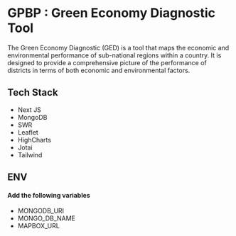 # GPBP : Green Economy Diagnostic Tool

The Green Economy Diagnostic (GED) is a tool that maps the economic
and environmental performance of sub-national regions within a
country. It is designed to provide a comprehensive picture of the
performance of districts in terms of both economic and environmental
factors.

## Tech Stack

- Next JS
- MongoDB
- SWR
- Leaflet
- HighCharts
- Jotai
- Tailwind

## ENV

#### Add the following variables

- MONGODB_URI
- MONGO_DB_NAME
- MAPBOX_URL
